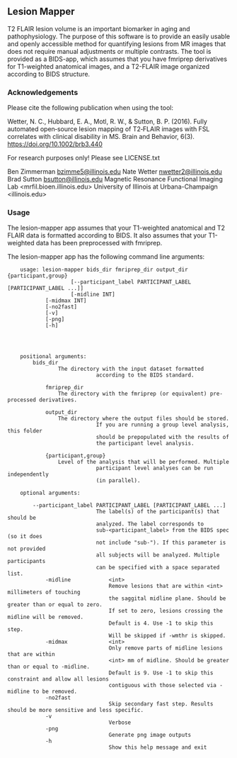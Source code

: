 ## Lesion Mapper

T2 FLAIR lesion volume is an important biomarker in aging and pathophysiology. The purpose of this software is to provide an easily usable and openly accessible method for quantifying lesions from MR images that does not require manual adjustments or multiple contrasts. The tool is provided as a BIDS-app, which assumes that you have fmriprep derivatives for T1-weighted anatomical images, and a T2-FLAIR image organized according to BIDS structure. 



### Acknowledgements

Please cite the following publication when using the tool:

Wetter, N. C., Hubbard, E. A., Motl, R. W., & Sutton, B. P. (2016). Fully automated open‐source lesion mapping of T2‐FLAIR images with FSL correlates with clinical disability in MS. Brain and Behavior, 6(3). https://doi.org/10.1002/brb3.440

For research purposes only! Please see LICENSE.txt

Ben Zimmerman <bzimme5@illinois.edu>
Nate Wetter <nwetter2@illinois.edu>
Brad Sutton <bsutton@illinois.edu>
Magnetic Resonance Functional Imaging Lab <mrfil.bioen.illinois.edu>
University of Illinois at Urbana-Champaign <illinois.edu>

### Usage 

The lesion-mapper app assumes that your T1-weighted anatomical and T2 FLAIR data is formatted according to BIDS. It also assumes that your T1-weighted data has been preprocessed with fmriprep. 

The lesion-mapper app has the following command line arguments:

		usage: lesion-mapper bids_dir fmriprep_dir output_dir {participant,group} 
		              	[--participant_label PARTICIPANT_LABEL [PARTICIPANT_LABEL ...]]
		              	[-midline INT]
				[-midmax INT]
				[-no2fast]
				[-v]
				[-png]
				[-h]
				

		

		positional arguments:
		  	bids_dir         
					The directory with the input dataset formatted
		                        according to the BIDS standard.
                            
      			fmriprep_dir     
					The directory with the fmriprep (or equivalent) pre-processed derivatives.
		  
      			output_dir       
					The directory where the output files should be stored.
		                        If you are running a group level analysis, this folder
		                        should be prepopulated with the results of
		                        the participant level analysis.
		  
      			{participant,group}   
					Level of the analysis that will be performed. Multiple
		                        participant level analyses can be run independently
		                        (in parallel).

		optional arguments:
		  
			--participant_label PARTICIPANT_LABEL [PARTICIPANT_LABEL ...]
		                        The label(s) of the participant(s) that should be
		                        analyzed. The label corresponds to
		                        sub-<participant_label> from the BIDS spec (so it does
		                        not include "sub-"). If this parameter is not provided
		                        all subjects will be analyzed. Multiple participants
		                        can be specified with a space separated list.
      			-midline            <int>
                            		Remove lesions that are within <int> millimeters of touching
                            		the saggital midline plane. Should be greater than or equal to zero.
                            		If set to zero, lesions crossing the midline will be removed.
                            		Default is 4. Use -1 to skip this step.
                            		Will be skipped if -wmthr is skipped.
      			-midmax             <int>  
                            		Only remove parts of midline lesions that are within
                            		<int> mm of midline. Should be greater than or equal to -midline.
                            		Default is 9. Use -1 to skip this constraint and allow all lesions
                            		contiguous with those selected via -midline to be removed.
      			-no2fast 
                            		Skip secondary fast step. Results should be more sensitive and less specific.
      			-v                    
                            		Verbose
      			-png
                            		Generate png image outputs
      			-h                    
                            		Show this help message and exit
 







